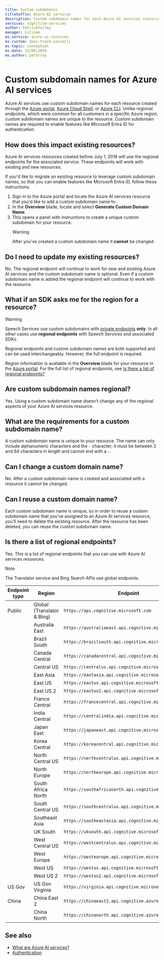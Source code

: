 ```yaml
---
title: Custom subdomains
titleSuffix: Azure AI services
description: Custom subdomain names for each Azure AI services resource are created through the Azure portal, Azure Cloud Shell, or Azure CLI.
services: cognitive-services
author: PatrickFarley
manager: nitinme
ms.service: azure-ai-services
ms.custom: devx-track-azurecli
ms.topic: conceptual
ms.date: 12/04/2020
ms.author: pafarley
---
```


# Custom subdomain names for Azure AI services

Azure AI services use custom subdomain names for each resource created through the [Azure portal](https://portal.azure.com), [Azure Cloud Shell](https://azure.microsoft.com/features/cloud-shell/), or [Azure CLI](/cli/azure/install-azure-cli). Unlike regional endpoints, which were common for all customers in a specific Azure region, custom subdomain names are unique to the resource. Custom subdomain names are required to enable features like Microsoft Entra ID for authentication.

## How does this impact existing resources?

Azure AI services resources created before July 1, 2019 will use the regional endpoints for the associated service. These endpoints will work with existing and new resources.

If you'd like to migrate an existing resource to leverage custom subdomain names, so that you can enable features like Microsoft Entra ID, follow these instructions:

1. Sign in to the Azure portal and locate the Azure AI services resource that you'd like to add a custom subdomain name to.
2. In the **Overview** blade, locate and select **Generate Custom Domain Name**.
3. This opens a panel with instructions to create a unique custom subdomain for your resource.
   > [!WARNING]
   > After you've created a custom subdomain name it **cannot** be changed.

## Do I need to update my existing resources?

No. The regional endpoint will continue to work for new and existing Azure AI services and the custom subdomain name is optional. Even if a custom subdomain name is added the regional endpoint will continue to work with the resource.

## What if an SDK asks me for the region for a resource?

> [!WARNING]
> Speech Services use custom subdomains with [private endpoints](Speech-Service/speech-services-private-link.md) **only**. In all other cases use **regional endpoints** with Speech Services and associated SDKs.

Regional endpoints and custom subdomain names are both supported and can be used interchangeably. However, the full endpoint is required.

Region information is available in the **Overview** blade for your resource in the [Azure portal](https://portal.azure.com). For the full list of regional endpoints, see [Is there a list of regional endpoints?](#is-there-a-list-of-regional-endpoints)

## Are custom subdomain names regional?

Yes. Using a custom subdomain name doesn't change any of the regional aspects of your Azure AI services resource.

## What are the requirements for a custom subdomain name?

A custom subdomain name is unique to your resource. The name can only include alphanumeric characters and the `-` character; it must be between 2 and 64 characters in length and cannot end with a `-`.

## Can I change a custom domain name?

No. After a custom subdomain name is created and associated with a resource it cannot be changed.

## Can I reuse a custom domain name?

Each custom subdomain name is unique, so in order to reuse a custom subdomain name that you've assigned to an Azure AI services resource, you'll need to delete the existing resource. After the resource has been deleted, you can reuse the custom subdomain name.

## Is there a list of regional endpoints?

Yes. This is a list of regional endpoints that you can use with Azure AI services resources.

> [!NOTE]
> The Translator service and Bing Search APIs use global endpoints.

| Endpoint type | Region | Endpoint |
|---------------|--------|----------|
| Public | Global (Translator & Bing) | `https://api.cognitive.microsoft.com` |
| | Australia East | `https://australiaeast.api.cognitive.microsoft.com` |
| | Brazil South | `https://brazilsouth.api.cognitive.microsoft.com` |
| | Canada Central | `https://canadacentral.api.cognitive.microsoft.com` |
| | Central US | `https://centralus.api.cognitive.microsoft.com` |
| | East Asia | `https://eastasia.api.cognitive.microsoft.com` |
| | East US | `https://eastus.api.cognitive.microsoft.com` |
| | East US 2 | `https://eastus2.api.cognitive.microsoft.com` |
| | France Central | `https://francecentral.api.cognitive.microsoft.com` |
| | India Central | `https://centralindia.api.cognitive.microsoft.com` |
| | Japan East | `https://japaneast.api.cognitive.microsoft.com` |
| | Korea Central | `https://koreacentral.api.cognitive.microsoft.com` |
| | North Central US | `https://northcentralus.api.cognitive.microsoft.com` |
| | North Europe | `https://northeurope.api.cognitive.microsoft.com` |
| | South Africa North | `https://southafricanorth.api.cognitive.microsoft.com` |
| | South Central US | `https://southcentralus.api.cognitive.microsoft.com` |
| | Southeast Asia | `https://southeastasia.api.cognitive.microsoft.com` |
| | UK South | `https://uksouth.api.cognitive.microsoft.com` |
| | West Central US | `https://westcentralus.api.cognitive.microsoft.com` |
| | West Europe | `https://westeurope.api.cognitive.microsoft.com` |
| | West US | `https://westus.api.cognitive.microsoft.com` |
| | West US 2 | `https://westus2.api.cognitive.microsoft.com` |
| US Gov | US Gov Virginia | `https://virginia.api.cognitive.microsoft.us` |
| China | China East 2 | `https://chinaeast2.api.cognitive.azure.cn` |
| | China North | `https://chinanorth.api.cognitive.azure.cn` |

## See also

* [What are Azure AI services?](./what-are-ai-services.md)
* [Authentication](authentication.md)
